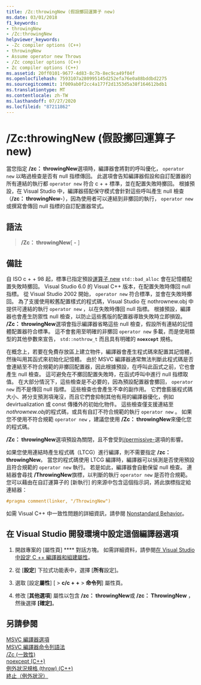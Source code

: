 ```yaml
---
title: /Zc:throwingNew (假設擲回運算子 new)
ms.date: 03/01/2018
f1_keywords:
- throwingNew
- /Zc:throwingNew
helpviewer_keywords:
- -Zc compiler options (C++)
- throwingNew
- Assume operator new Throws
- /Zc compiler options (C++)
- Zc compiler options (C++)
ms.assetid: 20ff0101-9677-4d83-8c7b-8ec9ca49f04f
ms.openlocfilehash: 7593107a280995145d252efa76e0a88bddbd2275
ms.sourcegitcommit: 1f009ab0f2cc4a177f2d1353d5a38f164612bdb1
ms.translationtype: MT
ms.contentlocale: zh-TW
ms.lasthandoff: 07/27/2020
ms.locfileid: "87211862"
---
```

# <a name="zcthrowingnew-assume-operator-new-throws"></a>/Zc:throwingNew (假設擲回運算子 new)

當您指定 **/zc： throwingNew**選項時，編譯器會將對的呼叫優化， `operator new` 以略過檢查是否有 null 指標傳回。 此選項會告知編譯器假設和自訂配置器的所有連結的執行都 `operator new` 符合 c + + 標準，並在配置失敗時擲回。 根據預設，在 Visual Studio 中，編譯器搭配保守模式會針對這些呼叫產生 null 檢查（**/zc： throwingNew-**），因為使用者可以連結到非擲回的執行， `operator new` 或撰寫會傳回 null 指標的自訂配置器常式。

## <a name="syntax"></a>語法

> **/Zc： throwingNew**[ **-** ]

## <a name="remarks"></a>備註

自 ISO c + + 98 起，標準已指定預設[運算子 new](../../standard-library/new-operators.md#op_new) `std::bad_alloc` 會在記憶體配置失敗時擲回。 Visual Studio 6.0 的 Visual C++ 版本，在配置失敗時傳回 null 指標。 從 Visual Studio 2002 開始， `operator new` 符合標準，並會在失敗時擲回。 為了支援使用較舊配置樣式的程式碼，Visual Studio 在 nothrownew.obj 中提供可連結的執行 `operator new` ，以在失敗時傳回 null 指標。 根據預設，編譯器也會產生防禦性 null 檢查，以防止這些舊版的配置器導致失敗時立即損毀。 **/Zc： throwingNew**選項會指示編譯器省略這些 null 檢查，假設所有連結的記憶體配置器符合標準。 這不會套用至明確的非擲回 `operator new` 多載，而是使用類型的其他參數來宣告， `std::nothrow_t` 而且具有明確的 **`noexcept`** 規格。

在概念上，若要在免費存放區上建立物件，編譯器會產生程式碼來配置其記憶體，然後叫用其函式來初始化記憶體。 由於 MSVC 編譯器通常無法判斷此程式碼是否會連結至不符合規範的非擲回配置器，因此根據預設，在呼叫此函式之前，它也會產生 null 檢查。 這可避免在不擲回配置失敗時，在函式呼叫中進行 null 指標取值。 在大部分情況下，這些檢查是不必要的，因為預設配置器會擲回， `operator new` 而不是傳回 null 指標。 這些檢查也會產生不幸的副作用。 它們會膨脹程式碼大小、將分支預測項淹沒，而且它們會抑制其他有用的編譯器優化，例如 devirtualization 或 const 傳播外的初始化物件。 這些檢查僅支援連結至*nothrownew.obj*的程式碼，或具有自訂不符合規範的執行 `operator new` 。 如果您不使用不符合規範 `operator new` ，建議您使用 **/Zc： throwingNew**來優化您的程式碼。

**/Zc： throwingNew**選項預設為關閉，且不會受到[/permissive-](permissive-standards-conformance.md)選項的影響。

如果您使用連結時產生程式碼（LTCG）進行編譯，則不需要指定 **/zc： throwingNew**。 當您的程式碼使用 LTCG 編譯時，編譯器可以偵測是否使用預設且符合規範的 `operator new` 執行。 若是如此，編譯器會自動保留 null 檢查。 連結器會尋找 **/ThrowingNew**旗標，以判斷的執行 `operator new` 是否符合規範。 您可以藉由在自訂運算子的 [新執行] 的來源中包含這個指示詞，將此旗標指定給連結器：

```cpp
#pragma comment(linker, "/ThrowingNew")
```

如需 Visual C++ 中一致性問題的詳細資訊，請參閱 [Nonstandard Behavior](../../cpp/nonstandard-behavior.md)。

## <a name="to-set-this-compiler-option-in-the-visual-studio-development-environment"></a>在 Visual Studio 開發環境中設定這個編譯器選項

1. 開啟專案的 [屬性頁] **** 對話方塊。 如需詳細資料，請參閱[在 Visual Studio 中設定 C ++ 編譯器和組建屬性](../working-with-project-properties.md)。

1. 從 [**設定**] 下拉式功能表中，選擇 [**所有**設定]。

1. 選取 [設定**屬性**] [  >  **c/c + +**  >  **命令列**] 屬性頁。

1. 修改 [**其他選項**] 屬性以包含 **/zc： throwingNew**或 **/zc： ThrowingNew** ，然後選擇 **[確定]**。

## <a name="see-also"></a>另請參閱

[MSVC 編譯器選項](compiler-options.md)<br/>
[MSVC 編譯器命令列語法](compiler-command-line-syntax.md)<br/>
[/Zc (一致性)](zc-conformance.md)<br/>
[noexcept (C++)](../../cpp/noexcept-cpp.md)<br/>
[例外狀況規格 (throw) (C++)](../../cpp/exception-specifications-throw-cpp.md)<br/>
[終止（例外狀況）](../../standard-library/exception-functions.md#terminate)<br/>
